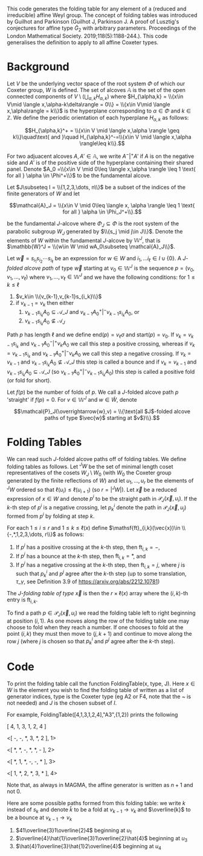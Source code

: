 This code generates the folding table for any element of a (reduced and irreducible) affine Weyl group. The concept of folding tables was introduced by Guilhot and Parkinson (Guilhot J, Parkinson J. A proof of Lusztig's conjectures for affine type $\tilde{G}_2$ with arbitrary parameters. Proceedings of the London Mathematical Society. 2019;118(5):1188-244.). This code generalises the definition to apply to all affine Coxeter types.

# Background

Let $V$ be the underlying vector space of the root system $\Phi$ of which our Coxeter group, $W$ is defined. The set of alcoves $\mathbb{A}$ is the set of the open connected components of $V\setminus (\bigcup_{\alpha,k}H_{\alpha,k})$ where $H_{\alpha,k} = \\{x\in V\mid \langle x,\alpha-k\delta\rangle = 0\\} = \\{x\in V\mid \langle x,\alpha\rangle = k\\}$ is the hyperplane corresponding to $\alpha\in \Phi$ and $k\in \mathbb{Z}$. We define the periodic orientation of each hyperplane $H_{\alpha,k}$ as follows:

$$H_{\alpha,k}^+ = \\{x\in V \mid \langle x,\alpha \rangle \geq k\\}\quad\text{ and }\quad H_{\alpha,k}^-=\\{x\in V \mid \langle x,\alpha \rangle\leq k\\}.$$

For two adjuacent alcoves $A,A'\in \mathbb{A}$, we write $A {^-}| ^+ A'$ if $A$ is on the negative side and $A'$ is of the positive side of the hyperplane containing their shared panel. Denote $A_0 =\\{x\in V \mid 0\leq \langle x,\alpha \rangle \leq 1 \text{ for all } \alpha \in \Phi^+\\}$ to be the fundamental alcove. 

Let $J\subseteq I = \\{1,2,3,\dots, n\\}$ be a subset of the indices of the finite generators of $W$ and let

$$\mathcal{A}_J = \\{x\in V \mid  0\leq \langle x, \alpha \rangle \leq 1 \text{ for all } \alpha \in \Phi_J^+\\}.$$

be the fundamental $J$-alcove where $\Phi_J\subseteq \Phi$ is the root system of the parabolic subgroup $W_J$ generated by $\\{s_j \mid j\in J\\}$. Denote the elements of $W$ within the fundamental $J$-alcove by $\mathbb{W}^J$, that is $\mathbb{W}^J = \\{w\in W \mid wA_0\subseteq \mathcal{A}_J\\}$.

Let $\overrightarrow{w} = s_{i_1}s_{i_2}\cdots s_{i_\ell}$ be an expression for $w\in W$ and $i_1,\dots i_\ell\in I\cup\{0\}$. A $J$*-folded alcove path* of type $\vec{w}$ starting at $v_0\in \mathbb{W}^J$ is the sequence $p = (v_0,v_1,\dots,v_\ell)$ where $v_1,\dots, v_\ell\in \mathbb{W}^J$ and we have the following conditions: for $1\leq k\leq \ell$
1. $v_k\in \\{v_{k-1},v_{k-1}s_{i_k}\\}$
2. if $v_{k-1} = v_k$ then either 
    1. $v_{k-1}s_{i_k}A_0\subseteq \mathcal{A}\_J$ and $v_{k-1}A_0{^+}|^-v_{k-1}s_{i_k}A_0$, or 
    2. $v_{k-1}s_{i_k}A_0\nsubseteq \mathcal{A}_J$

Path $p$ has length $\ell$ and we define $\mathrm{end}(p) = v_\ell\sigma$ and $\mathrm{start}(p) = v_0$. If $v_k = v_{k-1}s_{i_k}$ and $v_{k-1}A_0{^-}|^+v_{k}A_0$ we call this step a positive crossing, whereas if $v_k = v_{k-1}s_{i_k}$ and $v_{k-1}A_0{^+}|^-v_{k}A_0$ we call this step a negative crossing. If $v_k = v_{k-1}$ and $v_{k-1}s_{i_k}A_0\nsubseteq \mathcal{A}\_J$ this step is called a bounce and if $v_k = v_{k-1}$ and $v_{k-1}s_{i_k}A_0\subseteq \mathcal{A}\_J$ (so $v_{k-1}A_0{^+}|^-v_{k-1}s_{i_k}A_0$) this step is called a positive fold (or fold for short). 

Let $f(p)$ be the number of folds of $p$. We call a $J$-folded alcove path $p$ 'straight' if $f(p) = 0$. For $v\in \mathbb{W}^J$ and $w\in \widetilde{W}$, denote

$$\mathcal{P}_J(\overrightarrow{w},v) = \\{\text{all $J$-folded alcove paths of type $\vec{w}$ starting at $v$}\\}.$$

# Folding Tables

We can read such $J$-folded alcove paths off of folding tables. We define folding tables as follows. Let ${^J}W$ be the set of minimal length coset representatives of the cosets $W_J\setminus W_0$ (with $W_0$ the Coxeter group generated by the finite reflections of $W$) and let $u_1,\dots, u_r$ be the elements of ${^J}W$ ordered so that $\ell(u_i)\leq \ell(u_{i+1})$ (so $r = |{^J}W|$). Let $\vec{x}$ be a reduced expression of $x\in W$ and denote $p^i$ to be the straight path in $\mathcal{P}_J(\vec{x},u_i)$. If the $k$-th step of $p^i$ is a negative crossing, let $p_k^i$ denote the path in $\mathcal{P}_J(\vec{x},u_j)$ formed from $p^i$ by folding at step $k$. 
    
For each $1\leq i\leq r$ and $1\leq k\leq \ell(x)$ define $\mathsf{ft}_{i,k}(\vec{x})\in \\{-,*,1,2,3,\dots, r\\}$ as follows: 

1. If $p^i$ has a positive crossing at the $k$-th step, then $\mathsf{ft}_{i,k} = -$,
2. If $p^i$ has a bounce at the $k$-th step, then $\mathrm{ft}_{i,k} = *$, and 
3. If $p^i$ has a negative crossing at the $k$-th step, then $\mathsf{ft}_{i,k} = j$, where $j$ is such that $p_k^i$ and $p^j$ agree after the $k$-th step (up to some translation, $\tau\_\gamma$, see Definition 3.9 of https://arxiv.org/abs/2212.10781)

The $J$*-folding table of type* $\vec{x}$ is then the $r\times \ell(x)$ array where the $(i,k)$-th entry is $\mathsf{ft}_{i,k}$. 

To find a path $p\in \mathcal{P}_J(\vec{x},u_i)$ we read the folding table left to right beginning at position $(i,1)$. As one moves along the row of the folding table one may choose to fold when they reach a number. If one chooses to fold at the point $(i,k)$ they must then move to $(j,k+1)$ and continue to move along the row $j$ (where $j$ is chosen so that $p_k^i$ and $p^j$ agree after the $k$-th step). 

# Code 

To print the folding table call the function FoldingTable(x, type, J). Here $x\in W$ is the element you wish to find the folding table of written as a list of generator indices, type is the Coxeter type (eg A2 or F4, note that the ~ is not needed) and $J$ is the chosen subset of $I$. 

For example, FoldingTable([4,1,3,1,2,4],"A3",{1,2}) prints the following

[ 4, 1, 3, 1, 2, 4 ]

<[ -, -, *, 3, *, 2 ], 1>

<[ *, *, -, *, *, - ], 2>

<[ *, 1, *, -, -, * ], 3>

<[ 1, *, 2, *, 3, * ], 4>

Note that, as always in MAGMA, the affine generator is written as $n+1$ and not $0$. 

Here are some possible paths formed from this folding table: we write $k$ instead of $s_k$ and denote $\hat{k}$ to be a fold at $v_{k-1} \to v_k$ and $\overline{k}$ to be a bounce at $v_{k-1} \to v_k$

1. $41\overline{3}1\overline{2}4$ beginning at $u_1$
2. $\overline{4}\hat{1}\overline{3}1\overline{2}\hat{4}$ beginning at $u_3$
3. $\hat{4}1\overline{3}\hat{1}2\overline{4}$ beginning at $u_4$